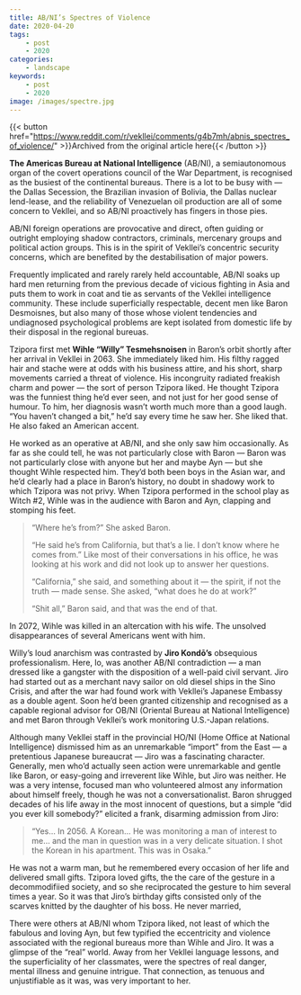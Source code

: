 ```yaml
---
title: AB/NI’s Spectres of Violence
date: 2020-04-20
tags:
    - post
    - 2020
categories:
    - landscape
keywords:
    - post
    - 2020
image: /images/spectre.jpg
---
```

{{< button href="https://www.reddit.com/r/vekllei/comments/g4b7mh/abnis_spectres_of_violence/" >}}Archived from the original article here{{< /button >}}

**The Americas Bureau at National Intelligence** (AB/NI), a semiautonomous organ of the covert operations council of the War Department, is recognised as the busiest of the continental bureaus. There is a lot to be busy with — the Dallas Secession, the Brazilian invasion of Bolivia, the Dallas nuclear lend-lease, and the reliability of Venezuelan oil production are all of some concern to Vekllei, and so AB/NI proactively has fingers in those pies.

AB/NI foreign operations are provocative and direct, often guiding or outright employing shadow contractors, criminals, mercenary groups and political action groups. This is in the spirit of Vekllei’s concentric security concerns, which are benefited by the destabilisation of major powers.

Frequently implicated and rarely rarely held accountable, AB/NI soaks up hard men returning from the previous decade of vicious fighting in Asia and puts them to work in coat and tie as servants of the Vekllei intelligence community. These include superficially respectable, decent men like Baron Desmoisnes, but also many of those whose violent tendencies and undiagnosed psychological problems are kept isolated from domestic life by their disposal in the regional bureuas.

Tzipora first met **Wihle “Willy” Tesmehsnoisen** in Baron’s orbit shortly after her arrival in Vekllei in 2063. She immediately liked him. His filthy ragged hair and stache were at odds with his business attire, and his short, sharp movements carried a threat of violence. His incongruity radiated freakish charm and power — the sort of person Tzipora liked. He thought Tzipora was the funniest thing he’d ever seen, and not just for her good sense of humour. To him, her diagnosis wasn’t worth much more than a good laugh. “You haven’t changed a bit,” he’d say every time he saw her. She liked that. He also faked an American accent.

He worked as an operative at AB/NI, and she only saw him occasionally. As far as she could tell, he was not particularly close with Baron — Baron was not particularly close with anyone but her and maybe Ayn — but she thought Wihle respected him. They’d both been boys in the Asian war, and he’d clearly had a place in Baron’s history, no doubt in shadowy work to which Tzipora was not privy. When Tzipora performed in the school play as Witch #2, Wihle was in the audience with Baron and Ayn, clapping and stomping his feet.

>“Where he’s from?” She asked Baron.  
>  
>“He said he’s from California, but that’s a lie. I don’t know where he comes from.” Like most of their conversations in his office, he was looking at his work and did not look up to answer her questions.  
>  
>“California,” she said, and something about it — the spirit, if not the truth — made sense. She asked, “what does he do at work?”  
>  
>“Shit all,” Baron said, and that was the end of that.

In 2072, Wihle was killed in an altercation with his wife. The unsolved disappearances of several Americans went with him.

Willy’s loud anarchism was contrasted by **Jiro Kondō’s** obsequious professionalism. Here, lo, was another AB/NI contradiction — a man dressed like a gangster with the disposition of a well-paid civil servant. Jiro had started out as a merchant navy sailor on old diesel ships in the Sino Crisis, and after the war had found work with Vekllei’s Japanese Embassy as a double agent. Soon he’d been granted citizenship and recognised as a capable regional advisor for OB/NI (Oriental Bureau at National Intelligence) and met Baron through Vekllei’s work monitoring U.S.-Japan relations.

Although many Vekllei staff in the provincial HO/NI (Home Office at National Intelligence) dismissed him as an unremarkable “import” from the East — a pretentious Japanese bureaucrat — Jiro was a fascinating character. Generally, men who’d actually seen action were unremarkable and gentle like Baron, or easy-going and irreverent like Wihle, but Jiro was neither. He was a very intense, focused man who volunteered almost any information about himself freely, though he was not a conversationalist. Baron shrugged decades of his life away in the most innocent of questions, but a simple “did you ever kill somebody?” elicited a frank, disarming admission from Jiro:

>“Yes… In 2056. A Korean… He was monitoring a man of interest to me… and the man in question was in a very delicate situation. I shot the Korean in his apartment. This was in Osaka.”

He was not a warm man, but he remembered every occasion of her life and delivered small gifts. Tzipora loved gifts, the the care of the gesture in a decommodifiied society, and so she reciprocated the gesture to him several times a year. So it was that Jiro’s birthday gifts consisted only of the scarves knitted by the daughter of his boss. He never married,

There were others at AB/NI whom Tzipora liked, not least of which the fabulous and loving Ayn, but few typified the eccentricity and violence associated with the regional bureaus more than Wihle and Jiro. It was a glimpse of the “real” world. Away from her Vekllei language lessons, and the superficiality of her classmates, were the spectres of real danger, mental illness and genuine intrigue. That connection, as tenuous and unjustifiable as it was, was very important to her.

